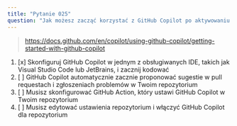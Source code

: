 ```yaml
---
title: "Pytanie 025"
question: "Jak możesz zacząć korzystać z GitHub Copilot po aktywowaniu subskrypcji GitHub Copilot?"
---
```



> https://docs.github.com/en/copilot/using-github-copilot/getting-started-with-github-copilot
1. [x] Skonfiguruj GitHub Copilot w jednym z obsługiwanych IDE, takich jak Visual Studio Code lub JetBrains, i zacznij kodować
1. [ ] GitHub Copilot automatycznie zacznie proponować sugestie w pull requestach i zgłoszeniach problemów w Twoim repozytorium
1. [ ] Musisz skonfigurować GitHub Action, który ustawi GitHub Copilot w Twoim repozytorium
1. [ ] Musisz edytować ustawienia repozytorium i włączyć GitHub Copilot dla repozytorium
